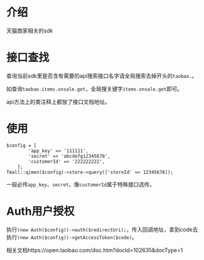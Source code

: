 # 介绍
天猫商家相关的sdk

# 接口查找
查询当前sdk里是否含有需要的api搜索接口名字请全局搜索去掉开头的`taobao.`。

如查询`taobao.items.onsale.get`，全局搜关键字`items.onsale.get`即可。

api方法上的类注释上都放了接口文档地址。

# 使用
```
$config = [
        'app_key' => '111111',
        'secret' => 'abcdefg12345678',
        'customerId' => '222222222',
    ];
Tmall::qimen($config)->store->query(['storeId' => 12345678]);
```
一般必传`app_key`、`secret`，像`customerId`属于特殊接口选传。

# Auth用户授权
执行`(new Auth($config))->auth($redirectUri);`，传入回调地址，拿到code去执行`(new Auth($config))->getAccessToken($code)`。

相关文档https://open.taobao.com/doc.htm?docId=102635&docType=1